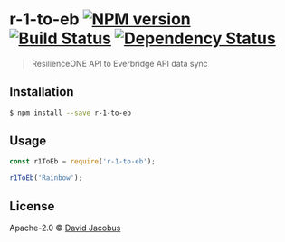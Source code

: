 # r-1-to-eb [![NPM version][npm-image]][npm-url] [![Build Status][travis-image]][travis-url] [![Dependency Status][daviddm-image]][daviddm-url]
> ResilienceONE API to Everbridge API data sync

## Installation

```sh
$ npm install --save r-1-to-eb
```

## Usage

```js
const r1ToEb = require('r-1-to-eb');

r1ToEb('Rainbow');
```
## License

Apache-2.0 © [David Jacobus](https://github.com/djacobus)


[npm-image]: https://badge.fury.io/js/r-1-to-eb.svg
[npm-url]: https://npmjs.org/package/r-1-to-eb
[travis-image]: https://travis-ci.org/djacobus/r-1-to-eb.svg?branch=master
[travis-url]: https://travis-ci.org/djacobus/r-1-to-eb
[daviddm-image]: https://david-dm.org/djacobus/r-1-to-eb.svg?theme=shields.io
[daviddm-url]: https://david-dm.org/djacobus/r-1-to-eb
